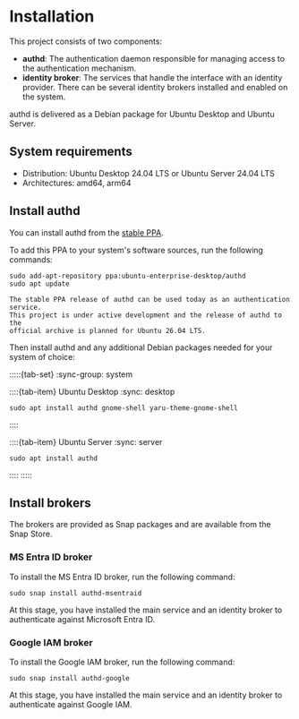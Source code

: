 # Installation

This project consists of two components:
* **authd**: The authentication daemon responsible for managing access to the authentication mechanism.
* **identity broker**: The services that handle the interface with an identity provider. There can be several identity brokers installed and enabled on the system.

authd is delivered as a Debian package for Ubuntu Desktop and Ubuntu Server.

## System requirements

* Distribution: Ubuntu Desktop 24.04 LTS or Ubuntu Server 24.04 LTS
* Architectures: amd64, arm64

## Install authd

You can install authd from the [stable PPA](https://launchpad.net/~ubuntu-enterprise-desktop/+archive/ubuntu/authd).

To add this PPA to your system's software sources, run the following commands:

```shell
sudo add-apt-repository ppa:ubuntu-enterprise-desktop/authd
sudo apt update
```

```{note}
The stable PPA release of authd can be used today as an authentication service.
This project is under active development and the release of authd to the
official archive is planned for Ubuntu 26.04 LTS.
```

Then install authd and any additional Debian packages needed for your system of
choice:

:::::{tab-set}
:sync-group: system

::::{tab-item} Ubuntu Desktop
:sync: desktop

```shell
sudo apt install authd gnome-shell yaru-theme-gnome-shell
```
::::

::::{tab-item} Ubuntu Server
:sync: server

```shell
sudo apt install authd
```
::::
:::::

## Install brokers

The brokers are provided as Snap packages and are available from the Snap
Store.

### MS Entra ID broker

To install the MS Entra ID broker, run the following command:

```shell
sudo snap install authd-msentraid
```

At this stage, you have installed the main service and an identity broker to
authenticate against Microsoft Entra ID.

### Google IAM broker

To install the Google IAM broker, run the following command:

```shell
sudo snap install authd-google
```

At this stage, you have installed the main service and an identity broker to
authenticate against Google IAM.
